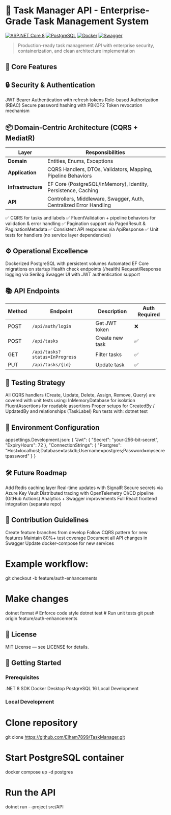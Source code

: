 # 🚀 Task Manager API - Enterprise-Grade Task Management System

[![ASP.NET Core 8](https://img.shields.io/badge/.NET-8.0-512BD4?logo=dotnet)](https://dotnet.microsoft.com)
[![PostgreSQL](https://img.shields.io/badge/PostgreSQL-16-4169E1?logo=postgresql)](https://www.postgresql.org)
[![Docker](https://img.shields.io/badge/Docker-2.0-2496ED?logo=docker)](https://www.docker.com)
[![Swagger](https://img.shields.io/badge/Swagger-3.0-85EA2D?logo=swagger)](https://swagger.io)

> Production-ready task management API with enterprise security, containerization, and clean architecture implementation

## 🌟 Core Features
## 🔒 Security & Authentication

JWT Bearer Authentication with refresh tokens
Role-based Authorization (RBAC)
Secure password hashing with PBKDF2
Token revocation mechanism

## 📦 Domain-Centric Architecture (CQRS + MediatR)
| Layer              | Responsibilities                                                   |
| ------------------ | ------------------------------------------------------------------ |
| **Domain**         | Entities, Enums, Exceptions                                        |
| **Application**    | CQRS Handlers, DTOs, Validators, Mapping, Pipeline Behaviors       |
| **Infrastructure** | EF Core (PostgreSQL/InMemory), Identity, Persistence, Caching      |
| **API**            | Controllers, Middleware, Swagger, Auth, Centralized Error Handling |

✅ CQRS for tasks and labels
✅ FluentValidation + pipeline behaviors for validation & error handling
✅ Pagination support via PagedResult<T> & PaginationMetadata
✅ Consistent API responses via ApiResponse<T>
✅ Unit tests for handlers (no service layer dependencies)

## ⚙️ Operational Excellence

Dockerized PostgreSQL with persistent volumes
Automated EF Core migrations on startup
Health check endpoints (/health)
Request/Response logging via Serilog
Swagger UI with JWT authentication support

## 📚 API Endpoints
| Method | Endpoint                       | Description     | Auth Required |
| ------ | ------------------------------ | --------------- | ------------- |
| POST   | `/api/auth/login`              | Get JWT token   | ❌             |
| POST   | `/api/tasks`                   | Create new task | ✅             |
| GET    | `/api/tasks?status=InProgress` | Filter tasks    | ✅             |
| PUT    | `/api/tasks/{id}`              | Update task     | ✅             |



## 🧪 Testing Strategy

All CQRS handlers (Create, Update, Delete, Assign, Remove, Query) are covered with unit tests using:
InMemoryDatabase for isolation
FluentAssertions for readable assertions
Proper setups for CreatedBy / UpdatedBy and relationships (TaskLabel)
Run tests with:
dotnet test

## 🔧 Environment Configuration

appsettings.Development.json:
{
  "Jwt": {
    "Secret": "your-256-bit-secret",
    "ExpiryHours": 72
  },
  "ConnectionStrings": {
    "Postgres": "Host=localhost;Database=taskdb;Username=postgres;Password=mysecretpassword"
  }
}

## 🛠 Future Roadmap
 Add Redis caching layer
 Real-time updates with SignalR
 Secure secrets via Azure Key Vault
 Distributed tracing with OpenTelemetry
 CI/CD pipeline (GitHub Actions)
 Analytics + Swagger improvements
 Full React frontend integration (separate repo)

## 🤝 Contribution Guidelines
Create feature branches from develop
Follow CQRS pattern for new features
Maintain 80%+ test coverage
Document all API changes in Swagger
Update docker-compose for new services

# Example workflow:
git checkout -b feature/auth-enhancements
# Make changes
dotnet format      # Enforce code style
dotnet test        # Run unit tests
git push origin feature/auth-enhancements

## 📜 License
MIT License — see LICENSE
 for details.

## 🚀 Getting Started
### Prerequisites
.NET 8 SDK
Docker Desktop
PostgreSQL 16
Local Development

### Local Development
# Clone repository
git clone https://github.com/Elham7899/TaskManager.git

# Start PostgreSQL container
docker compose up -d postgres

# Run the API
dotnet run --project src/API

